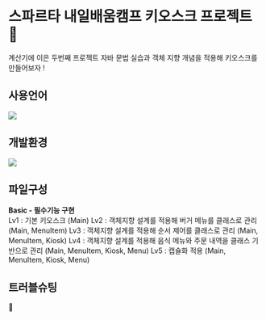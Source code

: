 # 스파르타 내일배움캠프 키오스크 프로젝트 🎲
계산기에 이은 두번째 프로젝트
자바 문법 실습과 객체 지향 개념을 적용해 키오스크를 만들어보자 !

<h2>사용언어</h2>
<img src="https://img.shields.io/badge/java-%23007396.svg?&style=for-the-badge&logo=java&logoColor=white" />

<h2>개발환경</h2>
<img src="https://img.shields.io/badge/intellij%20idea-%23000000.svg?&style=for-the-badge&logo=intellij%20idea&logoColor=white" />

<h2>파일구성</h2>
<b>Basic - 필수기능 구현</b> <br>
Lv1 : 기본 키오스크 (Main)
Lv2 : 객체지향 설계를 적용해 버거 메뉴를 클래스로 관리 (Main, MenuItem)
Lv3 : 객체지향 설계를 적용해 순서 제어를 클래스로 관리 (Main, MenuItem, Kiosk)
Lv4 : 객체지향 설계를 적용해 음식 메뉴와 주문 내역을 클래스 기반으로 관리 (Main, MenuItem, Kiosk, Menu)
Lv5 : 캡슐화 적용 (Main, MenuItem, Kiosk, Menu)

<h2>트러블슈팅</h2>
🔗 
